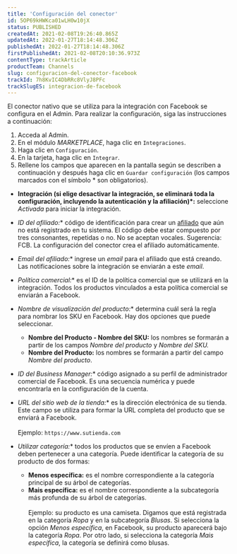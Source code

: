 ```yaml
---
title: 'Configuración del conector'
id: 5OP69kHWKca01wLH0w10jX
status: PUBLISHED
createdAt: 2021-02-08T19:26:40.865Z
updatedAt: 2022-01-27T18:14:48.306Z
publishedAt: 2022-01-27T18:14:48.306Z
firstPublishedAt: 2021-02-08T20:10:36.973Z
contentType: trackArticle
productTeam: Channels
slug: configuracion-del-conector-facebook
trackId: 7h8KvIC4DbRRc8VlyJ8PFc
trackSlugES: integracion-de-facebook
---
```


El conector nativo que se utiliza para la integración con Facebook se configura en el Admin. Para realizar la configuración, siga las instrucciones a continuación:

1. Acceda al Admin.
2. En el módulo _MARKETPLACE_, haga clic en `Integraciones`. 
3. Haga clic en `Configuración`.
4. En la tarjeta, haga clic en `Integrar`.
5. Rellene los campos que aparecen en la pantalla según se describen a continuación y después haga clic en `Guardar configuración` (los campos marcados con el símbolo * son obligatorios).

- **Integración (si elige desactivar la integración, se eliminará toda la configuración, incluyendo la autenticación y la afiliación)*:** seleccione _Activada_ para iniciar la integración.
- **ID del afiliado*:** código de identificación para crear un [afiliado](https://help.vtex.com/es/tutorial/o-que-e-afiliado--4bN3e1YarSEammk2yOeMc0) que aún no está registrado en tu sistema. El código debe estar compuesto por tres consonantes, repetidas o no. No se aceptan vocales. Sugerencia: FCB. La configuración del conector crea el afiliado automáticamente.
- **Email del afiliado*:** ingrese un _email_ para el afiliado que está creando. Las notificaciones sobre la integración se enviarán a este _email_.
- **Política comercial*:** es el ID de la política comercial que se utilizará en la integración. Todos los productos vinculados a esta política comercial se enviarán a Facebook.
- **Nombre de visualización del producto*:** determina cuál será la regla para nombrar los SKU en Facebook. Hay dos opciones que puede seleccionar.
   * **Nombre del Producto - Nombre del SKU:** los nombres se formarán a partir de los campos _Nombre del producto_ y _Nombre del SKU._
   * **Nombre del Producto:** los nombres se formarán a partir del campo _Nombre del producto_.

- **ID del Business Manager*:** código asignado a su perfil de administrador comercial de Facebook. Es una secuencia numérica y puede encontrarla en la configuración de la cuenta.
- **URL del sitio web de la tienda*:** es la dirección electrónica de su tienda. Este campo se utiliza para formar la URL completa del producto que se enviará a Facebook.
<br></br>
Ejemplo: `https://www.sutienda.com`

- **Utilizar categoría*:** todos los productos que se envíen a Facebook deben pertenecer a una categoría. Puede identificar la categoría de su producto de dos formas:
   * **Menos específica:** es el nombre correspondiente a la categoría principal de su árbol de categorías.
   * **Mais específica:** es el nombre correspondiente a la subcategoría más profunda de su árbol de categorías.
<br></br>
Ejemplo: su producto es una camiseta. Digamos que está registrada en la categoría _Ropa_ y en la subcategoría _Blusas_. Si selecciona la opción _Menos específica_, en Facebook, su producto aparecerá bajo la categoría _Ropa_. Por otro lado, si selecciona la categoría _Mais específica_, la categoría se definirá como blusas.
